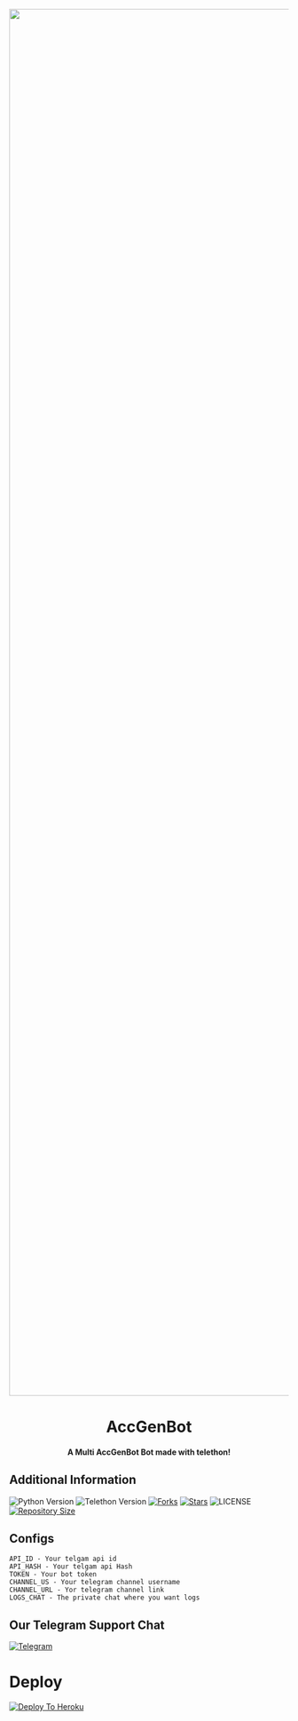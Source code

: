<p align="center"><a href="https://t.me/TgxBots"><img src="https://telegra.ph/file/6445aa2c56d0b07025f76.jpg" width="2500"></a></p> 
<h1 align="center"><b>AccGenBot</b></h1>
<h4 align="center">A Multi AccGenBot Bot made with telethon!</h4>

## Additional Information
![Python Version](https://img.shields.io/badge/python-3.9.1-green?style=for-the-badge&logo=appveyor)
![Telethon Version](https://img.shields.io/badge/telethon-1.21.1-blue?style=for-the-badge&logo=appveyor)
[![Forks](https://img.shields.io/github/forks/TgxBotz/AccGenBot?style=for-the-badge&logo=appveyor)](https://GitHub.com/TgxBotz/AccGenBot/fork)
[![Stars](https://img.shields.io/github/stars/TgxBotz/AccGenBot?style=for-the-badge&logo=appveyor)](https://GitHub.com/TgxBotz/AccGenBot/stargazers)
![LICENSE](https://img.shields.io/github/license/TgxBotz/AccGenBot?style=for-the-badge&logo=appveyor)
[![Repository Size](https://img.shields.io/github/repo-size/TgxBotz/AccGenBot?style=for-the-badge&logo=appveyor)](https://GitHub.com/TgxBotz/AccGenBot)

## Configs
```
API_ID - Your telgam api id
API_HASH - Your telgam api Hash
TOKEN - Your bot token
CHANNEL_US - Your telegram channel username
CHANNEL_URL - Yor telegram channel link
LOGS_CHAT - The private chat where you want logs 
```

## Our Telegram Support Chat
[![Telegram](https://img.shields.io/badge/telegram-1b77FF.svg?style=for-the-badge&logo=telegram)](https://t.me/Tgxsupportchat)

# Deploy
[![Deploy To Heroku](https://www.herokucdn.com/deploy/button.svg)](https://heroku.com/deploy?template=https://github.com/TgxBotz/AccGenBot/blob/main)
